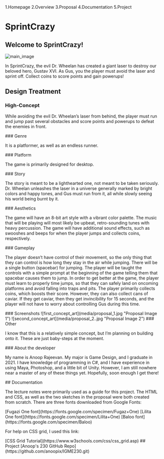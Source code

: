 1.Homepage
2.Overview
3.Proposal
4.Documentation
5.Project
# SprintCrazy
## Welcome to SprintCrazy!
![main_image](media/overview_image.jpg "Overview Image")
<p>
In SprintCrazy, the evil Dr. Wheelan has created a giant laser to destroy
our beloved hero, Gustav XVI. As Gus, you the player must avoid the laser
and sprint off. Collect coins to score points and gain powerups!
</p>

## Design Treatment
### High-Concept
<p>
While avoiding the evil Dr. Wheelan’s laser from behind,
the player must run and jump past several obstacles and
score points and powerups to defeat the enemies in front.
</p>
### Genre
<p>
It is a platformer, as well as an endless runner.
</p>
### Platform
<p>
The game is primarily designed for desktop.
</p>
### Story
<p>
The story is meant to be a lighthearted one,
not meant to be taken seriously. Dr. Wheelan unleashes the laser
in a universe generally marked by bright colors and happy tones,
and Gus must run from it, all while slowly seeing his world being
burnt by it.
</p>
### Aesthetics
<p>
The game will have an 8-bit art style with a vibrant color palette.
The music that will be playing will most likely be upbeat, retro-sounding
tunes with heavy percussion.
The game will have additional sound effects, such as swooshes and
beeps for when the player jumps and collects coins, respectively.                       
</p>
### Gameplay
 <p>
The player doesn’t have control of their movement, so the only thing that
they can control is how long they stay in the air while jumping. There will
be a single button (spacebar) for jumping.
The player will be taught the controls with a simple prompt at the beginning
of the game telling them that spacebar causes them to jump.
In order to get better at the game, the player must learn to properly time jumps,
so that they can safely land on oncoming platforms and avoid falling into traps and pits.
The player primarily collects coins, which boosts their score. However, they
can also collect cans of caviar. If they get caviar, then they get invincibility
for 15 seconds, and the player will not have to worry about controlling Gus during this time.
</p>
### Screenshots
![first_concept_art](media/proposal_1.jpg "Proposal Image 1")
![second_concept_art](media/proposal_2..jpg "Proposal Image 2")
### Other
<p>
I know that this is a relatively simple concept, but I’m planning on building onto it.
These are just baby-steps at the moment.
</p>
### About the developer
<p>
My name is Anoop Rajeevan. My major is Game Design, and I graduate in 2021.
I have knowledge of programming in C#, and I have experience in using Maya,
Photoshop, and a little bit of Unity. However, I am still nowhere near a master
of any of these things yet. Hopefully, soon enough I get there!
</p>
## Documentation
<p>
The lecture notes were primarily used as a guide for this project.
The HTML and CSS, as well as the two sketches in the proposal were
both created from scratch. There are three fonts downloaded from Google Fonts:
</p>
[Fugazi One font](https://fonts.google.com/specimen/Fugaz+One)
[Lilita One font](https://fonts.google.com/specimen/Lilita+One)
[Baloo font](https://fonts.google.com/specimen/Baloo)
<p>For help on CSS grid, I used this link: </p>
[CSS Grid Tutorial](https://www.w3schools.com/css/css_grid.asp)
## Project
[Anoop's 230 GitHub Repo](https://github.com/anoopix/IGME230.git)
